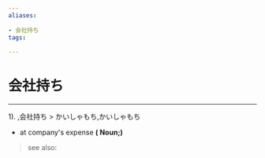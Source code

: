 ```yaml
---
aliases:
    
- 会社持ち
tags:
    
---
```


# 会社持ち
---
1).
,会社持ち > かいしゃもち,かいしゃもち

- at company's expense
**( Noun;)**
> see also: 
            
